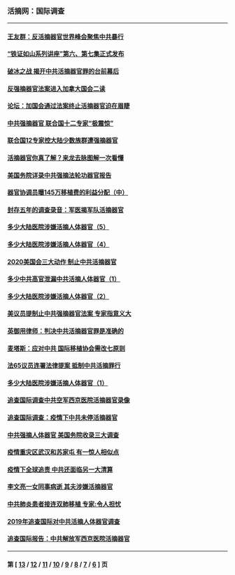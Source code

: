 ### 活摘网：国际调查
---
#### [王友群：反活摘器官世界峰会聚焦中共暴行](../../pages/nf5947/n13250738.md?02250430) 
#### [“铁证如山系列讲座”第六、第七集正式发布](../../pages/nf5947/n13106287.md?02250430) 
#### [破冰之战 揭开中共活摘器官罪的台前幕后](../../pages/nf5947/n13082457.md?02250430) 
#### [反强摘器官法案进入加拿大国会二读](../../pages/nf5947/n13033450.md?02250430) 
#### [论坛：加国会通过法案终止活摘器官迫在眉睫](../../pages/nf5947/n13029839.md?02250430) 
#### [中共强摘器官 联合国十二专家“极震惊”](../../pages/nf5947/n13024313.md?02250430) 
#### [联合国12专家控大陆少数族群遭强摘器官](../../pages/nf5947/n13023877.md?02250430) 
#### [活摘器官你真了解？来龙去脉图解一次看懂](../../pages/nf5947/n13013820.md?02250430) 
#### [美国务院详录中共强摘法轮功器官报告](../../pages/nf5947/n12944519.md?02250430) 
#### [器官协调员曝145万移植费的利益分配（中）](../../pages/nf5947/n12894547.md?02250430) 
#### [封存五年的调查录音：军医揭军队活摘器官](../../pages/nf5947/n12798692.md?02250430) 
#### [多少大陆医院涉嫌活摘人体器官（5）](../../pages/nf5947/n12768383.md?02250430) 
#### [多少大陆医院涉嫌活摘人体器官（4）](../../pages/nf5947/n12664434.md?02250430) 
#### [2020美国会三大动作 制止中共活摘器官](../../pages/nf5947/n12682004.md?02250430) 
#### [多少中共高官泄漏中共活摘人体器官（1）](../../pages/nf5947/n12671234.md?02250430) 
#### [多少大陆医院涉嫌活摘人体器官（2）](../../pages/nf5947/n12655589.md?02250430) 
#### [美议员提制止中共强摘器官法案 专家指意义大](../../pages/nf5947/n12630561.md?02250430) 
#### [英御用律师：判决中共活摘器官罪是准确的](../../pages/nf5947/n12580740.md?02250430) 
#### [麦塔斯：应对中共 国际移植协会需改七原则](../../pages/nf5947/n12514711.md?02250430) 
#### [法65议员连署法律提案 抵制中共活摘罪行](../../pages/nf5947/n12437047.md?02250430) 
#### [多少大陆医院涉嫌活摘人体器官（1）](../../pages/nf5947/n12414284.md?02250430) 
#### [追查国际调查中共空军西京医院活摘器官录像](../../pages/nf5947/n12348837.md?02250430) 
#### [追查国际调查：疫情下中共未停活摘器官](../../pages/nf5947/n12273415.md?02250430) 
#### [中共强摘人体器官 美国务院收录三大调查](../../pages/nf5947/n12181488.md?02250430) 
#### [疫情重灾区武汉和苏家屯 有一惊人相似点](../../pages/nf5947/n12150824.md?02250430) 
#### [疫情下全球追责 中共还面临另一大清算](../../pages/nf5947/n12070397.md?02250430) 
#### [李文亮一女同事病逝 其夫涉嫌活摘器官](../../pages/nf5947/n11957882.md?02250430) 
#### [中共肺炎患者接连双肺移植 专家:令人担忧](../../pages/nf5947/n11945516.md?02250430) 
#### [2019年追查国际对中共活摘人体器官调查](../../pages/nf5947/n11917733.md?02250430) 
#### [追查国际报告：中共解放军西京医院活摘器官](../../pages/nf5947/n11838359.md?02250430) 

---
#### 第 [ [13](./13.md?02250430) / [12](./12.md?02250430) / [11](./11.md?02250430) / [10](./10.md?02250430) / [9](./9.md?02250430) / [8](./8.md?02250430) / [7](./7.md?02250430) / [6](./6.md?02250430) ] 页
